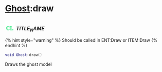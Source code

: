 # [Ghost](../ghost/README.md):draw

### <img src="../../.gitbook/assets/client.png" width="32" height="32" /> $TITLE_NAME$

{% hint style="warning" %} Should be called in ENT:Draw or ITEM:Draw {% endhint %}


```lua
void Ghost:draw()
```

Draws the ghost model<br>
